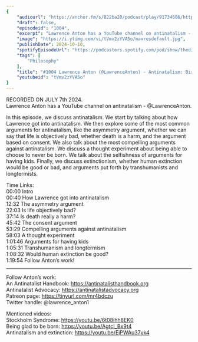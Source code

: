```yaml
---
{
	"audiourl": "https://anchor.fm/s/822ba20/podcast/play/91734686/https%3A%2F%2Fd3ctxlq1ktw2nl.cloudfront.net%2Fstaging%2F2024-8-15%2Fe65da4cb-f6de-3290-ef64-1bab82d0b608.m4a",
	"draft": false,
	"episodeid": "1004",
	"excerpt": "Lawrence Anton has a YouTube channel on antinatalism - @LawrenceAnton.",
	"image": "https://i.ytimg.com/vi/tVmv2zYVA5o/maxresdefault.jpg",
	"publishDate": 2024-10-10,
	"spotifyEpisodeUrl": "https://podcasters.spotify.com/pod/show/thedissenter/episodes/1004-Lawrence-Anton---Antinatalism-Birth--Death--Consent--and-Extinction-e2oe16u",
	"tags": [
		"Philosophy"
	],
	"title": "#1004 Lawrence Anton (@LawrenceAnton) - Antinatalism: Birth, Death, Consent, and Extinction",
	"youtubeid": "tVmv2zYVA5o"
}
---
```

RECORDED ON JULY 7th 2024.  
Lawrence Anton has a YouTube channel on antinatalism - @LawrenceAnton.

In this episode, we discuss antinatalism. We start by talking about how Lawrence got into antinatalism. We then explore some of the most common arguments for antinatalism, like the asymmetry argument, whether we can say that life is objectively bad, whether death is a harm, and the argument based on consent. We also talk about the most compelling arguments against antinatalism. We discuss a thought experiment about being able to choose to never be born. We talk about the selfishness of arguments for having kids. Finally, we discuss extinctionism, whether human extinction would be good or bad, and arguments put forth by transhumanists and longtermists.

Time Links:  
<time>00:00</time> Intro  
<time>00:40</time> How Lawrence got into antinatalism  
<time>12:32</time> The asymmetry argument  
<time>22:03</time> Is life objectively bad?  
<time>37:14</time> Is death really a harm?  
<time>45:42</time> The consent argument  
<time>53:29</time> Compelling arguments against antinatalism  
<time>58:03</time> A thought experiment  
<time>1:01:46</time> Arguments for having kids  
<time>1:05:31</time> Transhumanism and longtermism  
<time>1:08:32</time> Would human extinction be good?  
<time>1:19:54</time> Follow Anton’s work!

---

Follow Anton’s work:  
An Antinatalist Handbook: https://antinatalisthandbook.org  
Antinatalist Advocacy: https://antinatalistadvocacy.org  
Patreon page: https://tinyurl.com/mr4bdczu  
Twitter handle: @lawrence_anton1

Mentioned videos:  
Stockholm Syndrome: https://youtu.be/6t08ihh8EK0  
Being glad to be born: https://youtu.be/AgtcI_Bx9t4  
Antinatalism and extinction: https://youtu.be/EjPWAu37yk4
